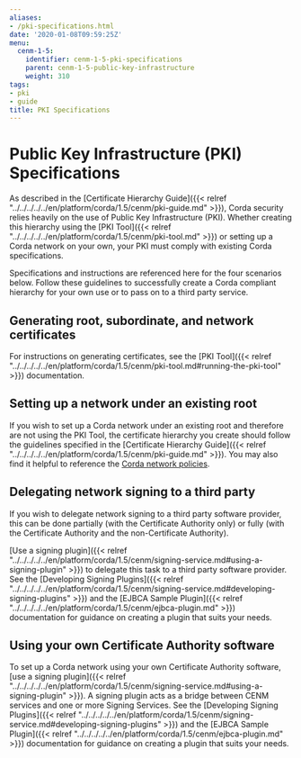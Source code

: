```yaml
---
aliases:
- /pki-specifications.html
date: '2020-01-08T09:59:25Z'
menu:
  cenm-1-5:
    identifier: cenm-1-5-pki-specifications
    parent: cenm-1-5-public-key-infrastructure
    weight: 310
tags:
- pki
- guide
title: PKI Specifications
---
```


# Public Key Infrastructure (PKI) Specifications

As described in the [Certificate Hierarchy Guide]({{< relref "../../../../../en/platform/corda/1.5/cenm/pki-guide.md" >}}), Corda security relies heavily on the use of Public Key Infrastructure (PKI). Whether creating this hierarchy using the [PKI Tool]({{< relref "../../../../../en/platform/corda/1.5/cenm/pki-tool.md" >}}) or setting up a Corda network on your own, your PKI must comply with existing Corda specifications.

Specifications and instructions are referenced here for the four scenarios below. Follow these guidelines to successfully create a Corda compliant hierarchy for your own use or to pass on to a third party service.

## Generating root, subordinate, and network certificates

For instructions on generating certificates, see the [PKI Tool]({{< relref "../../../../../en/platform/corda/1.5/cenm/pki-tool.md#running-the-pki-tool" >}}) documentation.

## Setting up a network under an existing root

If you wish to set up a Corda network under an existing root and therefore are not using the PKI Tool, the certificate hierarchy you create should follow the guidelines specified in the [Certificate Hierarchy Guide]({{< relref "../../../../../en/platform/corda/1.5/cenm/pki-guide.md" >}}). You may also find it helpful to reference the [Corda network policies](https://corda.network/trust-root/index/).

## Delegating network signing to a third party

If you wish to delegate network signing to a third party software provider, this can be done partially (with the Certificate Authority only) or fully (with the Certificate Authority and the non-Certificate Authority).

[Use a signing plugin]({{< relref "../../../../../en/platform/corda/1.5/cenm/signing-service.md#using-a-signing-plugin" >}}) to delegate this task to a third party software provider. See the [Developing Signing Plugins]({{< relref "../../../../../en/platform/corda/1.5/cenm/signing-service.md#developing-signing-plugins" >}}) and the [EJBCA Sample Plugin]({{< relref "../../../../../en/platform/corda/1.5/cenm/ejbca-plugin.md" >}}) documentation for guidance on creating a plugin that suits your needs.

## Using your own Certificate Authority software

To set up a Corda network using your own Certificate Authority software, [use a signing plugin]({{< relref "../../../../../en/platform/corda/1.5/cenm/signing-service.md#using-a-signing-plugin" >}}). A signing plugin acts as a bridge between CENM services and one or more Signing Services. See the [Developing Signing Plugins]({{< relref "../../../../../en/platform/corda/1.5/cenm/signing-service.md#developing-signing-plugins" >}}) and the [EJBCA Sample Plugin]({{< relref "../../../../../en/platform/corda/1.5/cenm/ejbca-plugin.md" >}}) documentation for guidance on creating a plugin that suits your needs.

